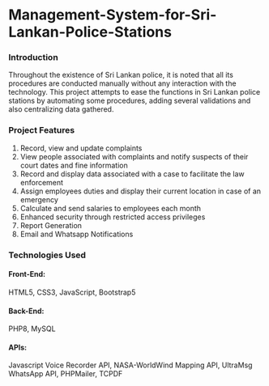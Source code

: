 # Management-System-for-Sri-Lankan-Police-Stations

<h3>Introduction</h3>
<p>
  Throughout the existence of Sri Lankan police, it is noted that all its procedures are conducted manually without any interaction with the technology.
  This project attempts to ease the functions in Sri Lankan police stations by automating some procedures, adding several validations and also centralizing data gathered.
</p>

<h3>Project Features</h3>
<ol>
  <li>Record, view and update complaints</li>
  <li>View people associated with complaints and notify suspects of their court dates and fine information</li>
  <li>Record and display data associated with a case to facilitate the law enforcement</li>
  <li>Assign employees duties and display their current location in case of an emergency</li>
  <li>Calculate and send salaries to employees each month</li>
  <li>Enhanced security through restricted access privileges</li>
  <li>Report Generation</li>
  <li>Email and Whatsapp Notifications</li>
</ol>

<h3>Technologies Used</h3>
<p><h4>Front-End: </h4>HTML5, CSS3, JavaScript, Bootstrap5</p>
<p><h4>Back-End: </h4>PHP8, MySQL</p>
<p><h4>APIs: </h4> Javascript Voice Recorder API, NASA-WorldWind Mapping API, UltraMsg WhatsApp API, PHPMailer, TCPDF</p>
